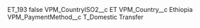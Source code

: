 <?xml version="1.0" encoding="UTF-8"?>
<CustomMetadata xmlns="http://soap.sforce.com/2006/04/metadata" xmlns:xsi="http://www.w3.org/2001/XMLSchema-instance" xmlns:xsd="http://www.w3.org/2001/XMLSchema">
    <label>ET_193</label>
    <protected>false</protected>
    <values>
        <field>VPM_CountryISO2__c</field>
        <value xsi:type="xsd:string">ET</value>
    </values>
    <values>
        <field>VPM_Country__c</field>
        <value xsi:type="xsd:string">Ethiopia</value>
    </values>
    <values>
        <field>VPM_PaymentMethod__c</field>
        <value xsi:type="xsd:string">T_Domestic Transfer</value>
    </values>
</CustomMetadata>
